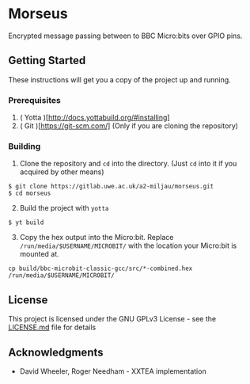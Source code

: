 # Morseus

Encrypted message passing between to BBC Micro:bits over GPIO pins.

## Getting Started

These instructions will get you a copy of the project up and running.

### Prerequisites

1. ( Yotta )[http://docs.yottabuild.org/#installing]
2. ( Git )[https://git-scm.com/]  (Only if you are cloning the repository)


### Building
1.  Clone the repository and `cd` into the directory. (Just `cd` into it if you acquired by other means)
```
$ git clone https://gitlab.uwe.ac.uk/a2-miljau/morseus.git
$ cd morseus
```

2. Build the project with `yotta`
```
$ yt build
```

3. Copy the hex output into the Micro:bit. Replace `/run/media/$USERNAME/MICROBIT/` with the location your Micro:bit is mounted at.
```
cp build/bbc-microbit-classic-gcc/src/*-combined.hex /run/media/$USERNAME/MICROBIT/
```

## License

This project is licensed under the GNU GPLv3 License - see the [LICENSE.md](LICENSE.md) file for details

## Acknowledgments

*	David Wheeler, Roger Needham - XXTEA implementation
